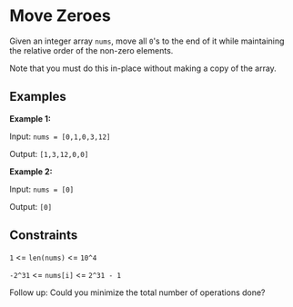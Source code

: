 # Move Zeroes

Given an integer array `nums`, move all `0`'s to the end of it while maintaining the relative order of the non-zero elements.

Note that you must do this in-place without making a copy of the array.

## Examples

**Example 1:**

Input: `nums = [0,1,0,3,12]`

Output: `[1,3,12,0,0]`

**Example 2:**

Input: `nums = [0]`

Output: `[0]`

## Constraints

`1` <= `len(nums)` <= `10^4`

`-2^31` <= `nums[i]` <= `2^31 - 1`

Follow up: Could you minimize the total number of operations done?
